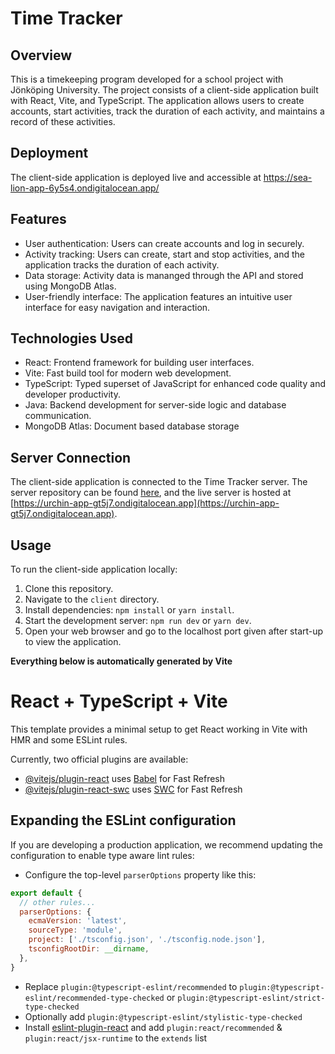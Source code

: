 # Time Tracker

## Overview
This is a timekeeping program developed for a school project with Jönköping University. The project consists of a client-side application built with React, Vite, and TypeScript. The application allows users to create accounts, start activities, track the duration of each activity, and maintains a record of these activities.

## Deployment
The client-side application is deployed live and accessible at https://sea-lion-app-6y5s4.ondigitalocean.app/

## Features
- User authentication: Users can create accounts and log in securely.
- Activity tracking: Users can create, start and stop activities, and the application tracks the duration of each activity.
- Data storage: Activity data is mananged through the API and stored using MongoDB Atlas.
- User-friendly interface: The application features an intuitive user interface for easy navigation and interaction.

## Technologies Used
- React: Frontend framework for building user interfaces.
- Vite: Fast build tool for modern web development.
- TypeScript: Typed superset of JavaScript for enhanced code quality and developer productivity.
- Java: Backend development for server-side logic and database communication.
- MongoDB Atlas: Document based database storage 

## Server Connection
The client-side application is connected to the Time Tracker server. The server repository can be found [here](https://github.com/D-Hankin/timetracker_server), and the live server is hosted at [https://urchin-app-gt5j7.ondigitalocean.app](https://urchin-app-gt5j7.ondigitalocean.app).

## Usage
To run the client-side application locally:
1. Clone this repository.
2. Navigate to the `client` directory.
3. Install dependencies: `npm install` or `yarn install`.
4. Start the development server: `npm run dev` or `yarn dev`.
5. Open your web browser and go to the localhost port given after start-up to view the application.


**Everything below is automatically generated by Vite**

# React + TypeScript + Vite

This template provides a minimal setup to get React working in Vite with HMR and some ESLint rules.

Currently, two official plugins are available:

- [@vitejs/plugin-react](https://github.com/vitejs/vite-plugin-react/blob/main/packages/plugin-react/README.md) uses [Babel](https://babeljs.io/) for Fast Refresh
- [@vitejs/plugin-react-swc](https://github.com/vitejs/vite-plugin-react-swc) uses [SWC](https://swc.rs/) for Fast Refresh

## Expanding the ESLint configuration

If you are developing a production application, we recommend updating the configuration to enable type aware lint rules:

- Configure the top-level `parserOptions` property like this:

```js
export default {
  // other rules...
  parserOptions: {
    ecmaVersion: 'latest',
    sourceType: 'module',
    project: ['./tsconfig.json', './tsconfig.node.json'],
    tsconfigRootDir: __dirname,
  },
}
```

- Replace `plugin:@typescript-eslint/recommended` to `plugin:@typescript-eslint/recommended-type-checked` or `plugin:@typescript-eslint/strict-type-checked`
- Optionally add `plugin:@typescript-eslint/stylistic-type-checked`
- Install [eslint-plugin-react](https://github.com/jsx-eslint/eslint-plugin-react) and add `plugin:react/recommended` & `plugin:react/jsx-runtime` to the `extends` list
